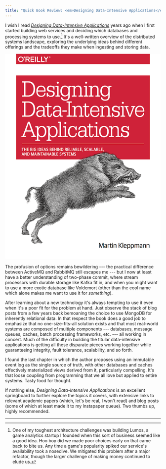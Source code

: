 ```yaml
---
title: "Quick Book Review: <em>Designing Data-Intensive Applications</em>"
---
```


I wish I read *[Designing Data-Intensive Applications](https://dataintensive.net)* years ago when I first started building web services and deciding which databases and processing systems to use.[^1] It's a well-written overview of the distributed systems landscape, exploring the underlying ideas behind different offerings and the tradeoffs they make when ingesting and storing data.

<img alt="Designing Data-Intensive Applications book cover" src="/images/designing-data-intensive-applications.png">

The profusion of options remains bewildering --- the practical difference between ActiveMQ and RabbitMQ still escapes me --- but I now at least have a better understanding of two-phase commit, where stream processors with durable storage like Kafka fit in, and when you might want to use a more exotic database like Voldemort (other than the cool name which alone makes me want to use it for *something*).

After learning about a new technology it's always tempting to use it even when it's a poor fit for the problem at hand. Just observe the stack of blog posts from a few years back bemoaning the choice to use MongoDB for inherently relational data. In that respect the book does a good job to emphasize that no one-size-fits-all solution exists and that most real-world systems are composed of multiple components --- databases, message queues, caches, batch processing frameworks, etc. --- all working in concert. Much of the difficulty in building the titular data-intensive applications is getting all these disparate pieces working together while guaranteeing integrity, fault tolerance, scalability, and so forth.

I found the last chapter in which the author proposes using an immutable event log as the single source of truth, with other databases and caches effectively materialized views derived from it, particularly compelling. It's that loose coupling from programming that we all love but applied to entire systems. Tasty food for thought.

If nothing else, *Designing Data-Intensive Applications* is an excellent springboard to further explore the topics it covers, with extensive links to relevant academic papers (which, let's be real, I won't read) and blog posts (some of which at least made it to my Instapaper queue). Two thumbs up, highly recommended.

---

[^1]: One of my toughest architecture challenges was building Lumos, a game analytics startup I founded when this sort of business seemed like a good idea. Hoo boy did we made poor choices early on that came back to bite us. Any time a game's popularity spiked our service's availability took a nosedive. We mitigated this problem after a major refactor, though the larger challenge of making money continued to elude us.
